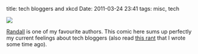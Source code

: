 title: tech bloggers and xkcd
Date: 2011-03-24 23:41
tags: misc, tech
 

![](http://dl.dropbox.com/u/179731/4071979061.png)

[Randall](http://xkcd.com/) is one of my favourite authors. This comic here
sums up perfectly my current feelings about tech bloggers (also read [this rant](http://aadm.github.com/2011-02-17-english-writers.html) that I wrote some time ago).
